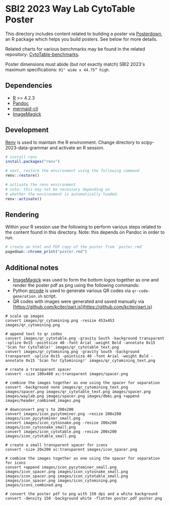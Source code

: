 # SBI2 2023 Way Lab CytoTable Poster

This directory includes content related to building a poster via [Posterdown](https://github.com/brentthorne/posterdown), an R package which helps you build posters. See below for more details.

Related charts for various benchmarks may be found in the related repository: [CytoTable-benchmarks](https://github.com/cytomining/CytoTable-benchmarks).

Poster dimensions must abide (but not exactly match) SBI2 2023's maximum specifications: `91" wide x 44.75” high`.

## Dependencies

- [R](https://www.r-project.org/) >= 4.2.3
- [Pandoc](https://pandoc.org/)
- [mermaid-cli](https://github.com/mermaid-js/mermaid-cli)
- [ImageMagick](http://www.imagemagick.org/)

## Development

[Renv](https://rstudio.github.io/renv/index.html) is used to maintain the R environment.
Change directory to scipy-2023-data-grammar and activate an R session.

```R
# install renv
install.packages("renv")

# next, restore the environment using the following command
renv::restore()

# activate the renv environment
# note: this may not be necessary depending on
# whether the environment is automatically loaded.
renv::activate()
```

## Rendering

Within your R session use the following to perform various steps related to the content found in this directory.
Note: this depends on Pandoc in order to run.

```R
# create an html and PDF copy of the poster from `poster.rmd`
pagedown::chrome_print("poster.rmd")
```

## Additional notes

- [ImageMagick](http://www.imagemagick.org/) was used to form the bottom logos together as one and render the poster pdf as png using the following commands:
- Python [qrcode](https://github.com/lincolnloop/python-qrcode) is used to generate various QR codes via `qr-code-generation.sh` script.
- QR codes with images were generated and saved manually via [https://github.com/kciter/qart.js](https://github.com/kciter/qart.js)

```shell
# scale up images
convert images/qr_cytomining.png -resize 453x453 images/qr_cytomining.png

# append text to qr codes
convert images/qr_cytotable.png -gravity South -background transparent -splice 0x15 -pointsize 40 -font Arial -weight Bold -annotate 0x15 'Scan for CytoTable!' images/qr_cytotable_text.png
convert images/qr_cytomining.png -gravity South -background transparent -splice 0x15 -pointsize 40 -font Arial -weight Bold -annotate 0x15 'Scan for Cytomining!' images/qr_cytomining_text.png

# create a transparent spacer
convert -size 100x460 xc:transparent images/spacer.png

# combine the images together as one using the spacer for separation
convert -background none images/qr_cytomining_text.png images/spacer.png images/qr_cytotable_text.png images/spacer.png images/waylab.png images/spacer.png images/dbmi.png +append images/header_combined_images.png

# downconvert png's to 200x200
convert images/icon_pycytominer.png -resize 200x200 images/icon_pycytominer_small.png
convert images/icon_cytosnake.png -resize 200x200 images/icon_cytosnake_small.png
convert images/icon_cytotable.png -resize 200x200 images/icon_cytotable_small.png

# create a small transparent spacer for icons
convert -size 20x200 xc:transparent images/icon_spacer.png

# combine the images together as one using the spacer for separation for icons
convert +append images/icon_pycytominer_small.png images/icon_spacer.png images/icon_cytosnake_small.png images/icon_spacer.png images/icon_cytotable_small.png images/icon_spacer.png images/icon_cytomining.png images/icons_combined.png

# convert the poster pdf to png with 150 dpi and a white background
convert -density 150 -background white -flatten poster.pdf poster.png
```
